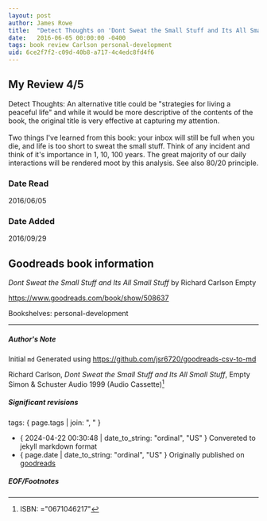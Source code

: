```yaml
---
layout: post
author: James Rowe
title:  "Detect Thoughts on 'Dont Sweat the Small Stuff and Its All Small Stuff'"
date:   2016-06-05 00:00:00 -0400
tags: book review Carlson personal-development
uid: 6ce2f7f2-c09d-40b8-a717-4c4edc8fd4f6
---
```


<!-- highly dependent on how you personally use jekyll templates, and how you want this to show up -->

## My Review 4/5

Detect Thoughts: An alternative title could be "strategies for living a peaceful life" and while it would be more descriptive of the contents of the book, the original title is very effective at capturing my attention. <br/><br/>Two things I've learned from this book: your inbox will still be full when you die, and life is too short to sweat the small stuff. Think of any incident and think of it's importance in 1, 10, 100 years. The great majority of our daily interactions will be rendered moot by this analysis. See also 80/20 principle.

### Date Read
2016/06/05

### Date Added
2016/09/29

## Goodreads book information

*Dont Sweat the Small Stuff and Its All Small Stuff* by Richard Carlson
Empty

https://www.goodreads.com/book/show/508637

Bookshelves: personal-development

---

##### Author's Note

Initial `md` Generated using https://github.com/jsr6720/goodreads-csv-to-md

Richard Carlson, *Dont Sweat the Small Stuff and Its All Small Stuff*, Empty Simon & Schuster Audio 1999 (Audio Cassette)[^1]

##### Significant revisions

tags: { page.tags | join: ", " } <!-- todo move this somewhere -->

- { 2024-04-22 00:30:48 | date_to_string: "ordinal", "US" } Convereted to jekyll markdown format 
- { page.date | date_to_string: "ordinal", "US" } Originally published on [goodreads](https://www.goodreads.com)

##### EOF/Footnotes

[^1]: ISBN: ="0671046217"